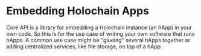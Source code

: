 # Embedding Holochain Apps

Core API is a library for embedding a Holochain instance (an hApp) in your own code. So this is for the use case of writing your own software that runs hApps. A common use case might be "glueing" several hApps together or adding centralized services, like file storage, on top of a hApp.
